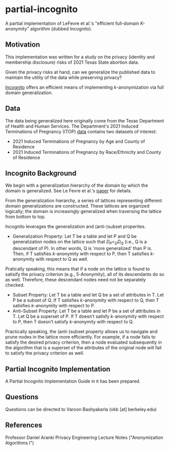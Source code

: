 # partial-incognito
A partial implementation of LeFevre et al.'s "efficient full-domain K-anonymity" algorithm (dubbed Incognito).

## Motivation
This implementation was written for a study on the privacy (identity and membership disclosure) risks of 2021 Texas State abortion data. 

Given the privacy risks at hand, can we generalize the published data to maintain the utility of the data while preserving privacy? 

[Incognito](https://dl.acm.org/doi/10.1145/1066157.1066164) offers an efficient means of implementing $k$-anonymization via full domain generalization. 

## Data

The data being generalized here originally come from the Texas Department of Health and Human Services. The Department's 2021 Induced Terminations of Pregnancy (ITOP) [data](https://www.hhs.texas.gov/about/records-statistics/data-statistics/itop-statistics) contains two datasets of interest:

* 2021 Induced Terminations of Pregnancy by Age and County of Residence
* 2021 Induced Terminations of Pregnancy by Race/Ethnicity and County of Residence

## Incognito Background

We begin with a generalization hierarchy of the domain by which the domain is generalized. See Le Fevre et al.'s [paper](https://dl.acm.org/doi/10.1145/1066157.1066164) for details.

From the generalization hierarchy, a series of lattices representing different domain generalizations are constructed. These lattices are organized logically; the domain is increasingly generalized when traversing the lattice from bottom to top. 

Incognito leverages the generalization and (anti-)subset properites. 

* Generalization Property: Let T be a table and let P and Q be generalization nodes on the lattice such that $D_P < _D D_Q$ (i.e., Q is a descendant of P). In other words, Q is 'more generalized' than P is. Then, if T satisfies $k$-anonymity with respect to P, then T satisfies $k$-anonymity with respect to Q as well.

Pratically speaking, this means that if a node on the lattice is found to satisify the privacy criterion (e.g., 5-Anonymity), all of its descendants do so as well. Therefore, these descendant nodes need not be separately checked.

* Subset Property: Let T be a table and let Q be a set of attributes in T. Let P be a subset of Q.
If T satisfies $k$-anonymity with respect to Q, then T satisfies $k$-anonymity with respect to P.
* Anti-Subset Property: Let T be a table and let P be a set of attributes in T. Let Q be a superset of P.
If T doesn’t satisfy $k$-anonymity with respect to P, then T doesn’t satisfy $k$-anonymity with respect to Q.

Practically speaking, the (anti-)subset property allows us to navigate and prune nodes in the lattice more efficiently. For example, if a node fails to satisfy the desired privacy criterion, then a node evaluated subsequently in the algorithm that is a superset of the attributes of the original node will fail to satisfy the privacy criterion as well. 

## Partial Incognito Implementation
A Partial Incognito Implementation Guide in `R` has been prepared.

## Questions

Questions can be directed to Varoon Bashyakarla (vkb [at] berkeley.edu)

## References

Professor Daniel Aranki Privacy Engineering Lecture Notes ("Anonymization Algorithms I")